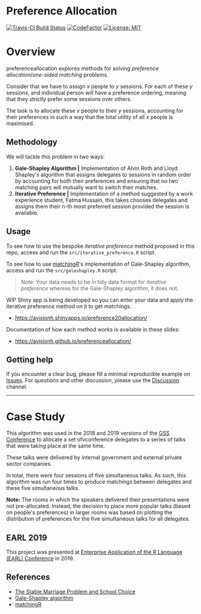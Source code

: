 # Preference Allocation
[![Travis-CI Build Status](https://travis-ci.org/avisionh/Preference-Allocation.svg?branch=master)](https://travis-ci.org/avisionh/Preference-Allocation) [![CodeFactor](https://www.codefactor.io/repository/github/avisionh/preferenceallocation/badge)](https://www.codefactor.io/repository/github/avisionh/preferenceallocation) [![License: MIT](https://img.shields.io/badge/License-MIT-informational.svg)](https://opensource.org/licenses/MIT)

# Overview
preferenceallocation explores methods for solving *preference allocation*/*one-sided matching* problems.

Consider that we have to assign *x* people to *y* sessions. For each of these *y* sessions,
and individual person will have a preference ordering, meaning that they strictly prefer some sessions over others.

The task is to allocate these *x* people to their *y* sessions, accounting for their preferences
in such a way that the total utility of all *x* people is maximised.

## Methodology
We will tackle this problem in two ways:
1. **Gale-Shapley Algorithm |** Implementation of Alvin Roth and Lloyd Shapley's algorithm that assigns delegates to sessions in random order by accounting for both their preferences and ensuring that no two matching pairs will mutually want to switch their matches.
1. **Iterative Preference |** Implementation of a method suggested by a work experience student, Fatma Hussain, this takes chooses delegates and assigns them their n-th most preferred session provided the session is available. 

## Usage
To see how to use the bespoke *iterative preference* method proposed in this repo, access and run the `src/iterative_preference.R` script.

To see how to use [matchingR](https://github.com/jtilly/matchingR)'s implementation of Gale-Shapley algorithm, access and run the `src/galeshapley.R` script.

> Note: Your data needs to be in tidy data format for *iterative preference* whereas for the Gale-Shapley algorithm, it does not.

WIP Shiny app is being developed so you can enter your data and apply the iterative preference method on it to get matchings.
- https://avisionh.shinyapps.io/preference20allocation/

Documentation of how each method works is available in these slides:
- https://avisionh.github.io/preferenceallocation/

## Getting help
If you encounter a clear bug, please fill a minimal reproducible example on [Issues](https://github.com/avisionh/preferenceallocation/issues). For questions and other discussion, please use the [Discussion](https://github.com/avisionh/preferenceallocation/discussions) channel.

***

# Case Study
This algorithm was used in the 2018 and 2019 versions of the [GSS Conference](https://gss.civilservice.gov.uk/) to allocate a set ofvconference delegates to a series of talks that were taking place at the same time. 

These talks were delivered by internal government and external private sector companies.

In total, there were four sessions of five simultaneous talks. As such, this algorithm was run four times to produce matchings between delegates and these five simultaneous talks.

**Note:** The rooms in which the speakers delivered their presentations were not pre-allocated. Instead, the decision to place more popular talks (based on people's preferences) in larger rooms was based on plotting the distribution of preferences for the five simultaneous talks for all delegates.

## EARL 2019
This project was presented at [Enterprise Application of the R Language (EARL) Conference](https://www.mango-solutions.com/earl-speaker-highlights-from-the-mango-team/) in 2019.

## References
- [The Stable Marriage Problem and School Choice](http://www.ams.org/publicoutreach/feature-column/fc-2015-03)
- [Gale-Shapley algorithm](https://www.nobelprize.org/nobel_prizes/economic-sciences/laureates/2012/popular-economicsciences2012.pdf)
- [matchingR](https://cran.r-project.org/web/packages/matchingR/vignettes/matchingR-intro.html)


